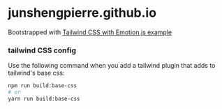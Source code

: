 # junshengpierre.github.io

Bootstrapped with [Tailwind CSS with Emotion.js example](https://github.com/vercel/next.js/tree/canary/examples/with-tailwindcss-emotion)

### tailwind CSS config

Use the following command when you add a tailwind plugin that adds to tailwind's base css:

```bash
npm run build:base-css
# or
yarn run build:base-css
```
